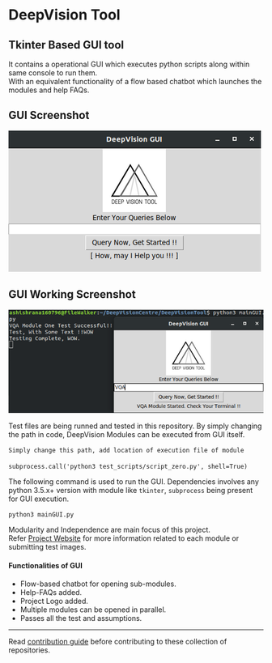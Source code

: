 # DeepVision Tool

## Tkinter Based GUI tool

It contains a operational GUI which executes python scripts along within same console to run them.  
With an equivalent functionality of a flow based chatbot which launches the modules and help FAQs.  

## GUI Screenshot

![GUI Screenshot](assets/GUI_Screenshot.png)  

## GUI Working Screenshot

![GUI Working Screenshot](assets/GUI_Working_Test.png)  

Test files are being runned and tested in this repository. By simply changing the path in code, DeepVision Modules can be executed from GUI itself.  

```
Simply change this path, add location of execution file of module

subprocess.call('python3 test_scripts/script_zero.py', shell=True)
```

The following command is used to run the GUI. Dependencies involves any python 3.5.x+ version with module like `tkinter`, `subprocess` being present for GUI execution.  

```
python3 mainGUI.py
```

Modularity and Independence are main focus of this project.  
Refer [Project Website](http://deepvisioncentre.github.io/) for more information related to each module or submitting test images.  

#### Functionalities of GUI

* Flow-based chatbot for opening sub-modules.
* Help-FAQs added.
* Project Logo added.
* Multiple modules can be opened in parallel.
* Passes all the test and assumptions.

---

Read [contribution guide](Contributing.md) before contributing to these collection of repositories.  

